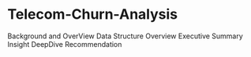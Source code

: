 # Telecom-Churn-Analysis

Background and OverView
Data Structure Overview
Executive Summary
Insight DeepDive
Recommendation 
